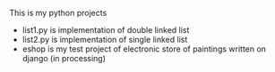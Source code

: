 This is my python projects
* list1.py is implementation of double linked list
* list2.py is implementation of single linked list
* eshop is my test project of electronic store of paintings written on django (in processing)
